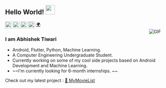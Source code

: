 ## Hello World! <img src="https://raw.githubusercontent.com/iampavangandhi/iampavangandhi/master/gifs/Hi.gif" width="30px">

<a href="https://abhishekti7.github.io">
   🌍
</a>
<a href="https://www.linkedin.com/in/abhishek-tiwari7/">
  <img align="left" alt="Abhishek's Linkdein" width="22px" src="https://cdn.jsdelivr.net/npm/simple-icons@v3/icons/linkedin.svg" />
</a>
<a href="https://github.com/abhishekti7">
  <img align="left" alt="Abhishek's Github" width="22px" src="https://cdn.jsdelivr.net/npm/simple-icons@v3/icons/github.svg" />
</a>
<a href="https://www.codechef.com/users/zeus0789">
  <img align="left" alt="Abhishek's CodeChef" width="22px" src="https://cdn.jsdelivr.net/npm/simple-icons@v3/icons/codechef.svg" />
</a>

<a href="https://twitter.com/abhishekti_7">
  <img align="left" alt="Abhishek's Twitter" width="22px" src="https://cdn.jsdelivr.net/npm/simple-icons@v3/icons/twitter.svg" />
</a>
<br />
<img align="right" alt="GIF" src="https://media.giphy.com/media/LmNwrBhejkK9EFP504/giphy.gif" />

### I am Abhishek Tiwari
- Android, Flutter, Python, Machine Learning.
- A Computer Engineering Undergraduate Student. 
- Currently working on some of my cool side projects based on Android Development and Machine Learning.
- ~~I'm currently looking for 6-month internships. ~~

Check out my latest project : <a href="https://play.google.com/store/apps/details?id=com.moviesearch.watchmovies.mymovielist"> :iphone: MyMovieList</a>
